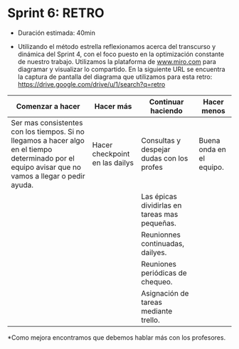 # Sprint 6: RETRO

* Duración estimada: 40min

* Utilizando el método estrella reflexionamos acerca del transcurso y dinámica del Sprint 4, con el foco puesto en la optimización constante de nuestro trabajo.
Utilizamos la plataforma de www.miro.com para diagramar y visualizar lo compartido. En la siguiente URL se encuentra la captura de pantalla del diagrama que utilizamos para esta retro: 
https://drive.google.com/drive/u/1/search?q=retro

 | Comenzar a hacer | Hacer más | Continuar haciendo | Hacer menos|
| --------- | --------- |--------|--------|
| Ser mas consistentes con los tiempos. Si no llegamos a hacer algo en el tiempo determinado por el equipo avisar que no vamos a llegar o pedir ayuda. | Hacer checkpoint en las dailys|Consultas y despejar dudas con los profes | Buena onda en el equipo.|Consultar a los profes cuando hay dudas.|Seguir preguntando a los profes cuando algo no sale o no funciona.|Coordinacion y review de tareas.|Asignar las tareas a cada integrante del grupo. |
 ||| Las épicas dividirlas en tareas mas pequeñas.|
 ||| Reunionnes continuadas, dailyes.|
 ||| Reuniones periódicas de chequeo.|
 ||| Asignación de tareas mediante trello.|


 *Como mejora encontramos que debemos hablar más con los profesores.